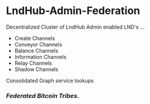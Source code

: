 # LndHub-Admin-Federation

Decentralized Cluster of LndHub Admin enabled LND's ...

- Create Channels 
- Conveyor Channels
- Balance Channels
- Information Channels
- Relay Channels
- Shadow Channels


Consolidated Graph service lookups

### _Federated Bitcoin Tribes_.
